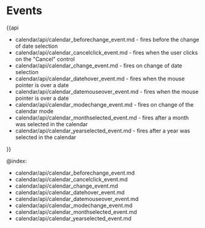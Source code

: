 Events
=========

{{api

- calendar/api/calendar_beforechange_event.md - fires before the change of date selection
- calendar/api/calendar_cancelclick_event.md - fires when the user clicks on the "Cancel" control
- calendar/api/calendar_change_event.md - fires on change of date selection
- calendar/api/calendar_datehover_event.md - fires when the mouse pointer is over a date
- calendar/api/calendar_datemouseover_event.md - fires when the mouse pointer is over a date
- calendar/api/calendar_modechange_event.md - fires on change of the calendar mode
- calendar/api/calendar_monthselected_event.md - fires after a month was selected in the calendar
- calendar/api/calendar_yearselected_event.md - fires after a year was selected in the calendar

}}

@index:
- calendar/api/calendar_beforechange_event.md
- calendar/api/calendar_cancelclick_event.md
- calendar/api/calendar_change_event.md
- calendar/api/calendar_datehover_event.md
- calendar/api/calendar_datemouseover_event.md
- calendar/api/calendar_modechange_event.md
- calendar/api/calendar_monthselected_event.md
- calendar/api/calendar_yearselected_event.md
